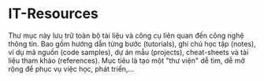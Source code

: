 # IT-Resources
Thư mục này lưu trữ toàn bộ tài liệu và công cụ liên quan đến công nghệ thông tin. Bao gồm hướng dẫn từng bước (tutorials), ghi chú học tập (notes), ví dụ mã nguồn (code samples), dự án mẫu (projects), cheat-sheets và tài liệu tham khảo (references). Mục tiêu là tạo một "thư viện" dễ tìm, dễ mở rộng để phục vụ việc học, phát triển,...
